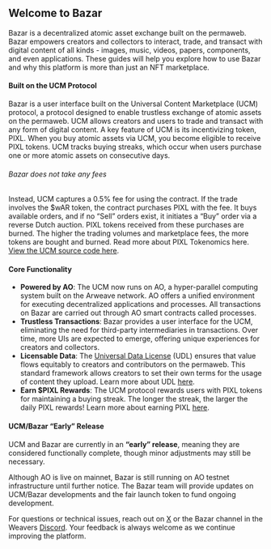 ## Welcome to Bazar

Bazar is a decentralized atomic asset exchange built on the permaweb. Bazar empowers creators and collectors to interact, trade, and transact with digital content of all kinds - images, music, videos, papers, components, and even applications. These guides will help you explore how to use Bazar and why this platform is more than just an NFT marketplace.

#### Built on the UCM Protocol

Bazar is a user interface built on the Universal Content Marketplace (UCM) protocol, a protocol designed to enable trustless exchange of atomic assets on the permaweb. UCM allows creators and users to trade and transact with any form of digital content. A key feature of UCM is its incentivizing token, PIXL. When you buy atomic assets via UCM, you become eligible to receive PIXL tokens. UCM tracks buying streaks, which occur when users purchase one or more atomic assets on consecutive days.

###### Bazar does not take any fees

Instead, UCM captures a 0.5% fee for using the contract. If the trade involves the $wAR token, the contract purchases PIXL with the fee. It buys available orders, and if no “Sell” orders exist, it initiates a “Buy” order via a reverse Dutch auction. PIXL tokens received from these purchases are burned. The higher the trading volumes and marketplace fees, the more tokens are bought and burned. Read more about PIXL Tokenomics here. [View the UCM source code here](https://github.com/permaweb/ao-ucm).

#### Core Functionality

- **Powered by AO**: The UCM now runs on AO, a hyper-parallel computing system built on the Arweave network. AO offers a unified environment for executing decentralized applications and processes. All transactions on Bazar are carried out through AO smart contracts called processes.
- **Trustless Transactions**: Bazar provides a user interface for the UCM, eliminating the need for third-party intermediaries in transactions. Over time, more UIs are expected to emerge, offering unique experiences for creators and collectors.
- **Licensable Data**: The [Universal Data License](https://udlicense.arweave.net/) (UDL) ensures that value flows equitably to creators and contributors on the permaweb. This standard framework allows creators to set their own terms for the usage of content they upload. Learn more about UDL [here](https://ao-bazar.arweave.net/#/docs/creators/universal-data-license).
- **Earn $PIXL Rewards**: The UCM protocol rewards users with PIXL tokens for maintaining a buying streak. The longer the streak, the larger the daily PIXL rewards! Learn more about earning PIXL [here](https://ao-bazar.arweave.net/#/docs/collectors/earn-pixl).

#### UCM/Bazar “Early” Release

UCM and Bazar are currently in an **“early” release**, meaning they are considered functionally complete, though minor adjustments may still be necessary.

Although AO is live on mainnet, Bazar is still running on AO testnet infrastructure until further notice. The Bazar team will provide updates on UCM/Bazar developments and the fair launch token to fund ongoing development.

For questions or technical issues, reach out on [X](https://x.com/OurBazAR) or the Bazar channel in the Weavers [Discord](https://discord.gg/weavers). Your feedback is always welcome as we continue improving the platform.
